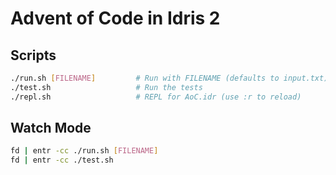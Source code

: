 # Advent of Code in Idris 2

## Scripts

```sh
./run.sh [FILENAME]         # Run with FILENAME (defaults to input.txt)
./test.sh                   # Run the tests
./repl.sh                   # REPL for AoC.idr (use :r to reload)
```

## Watch Mode

```sh
fd | entr -cc ./run.sh [FILENAME]
fd | entr -cc ./test.sh
```
